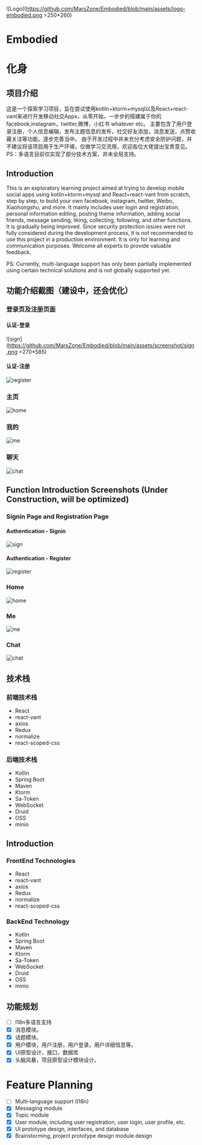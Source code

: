 ![Logo](https://github.com/MarsZone/Embodied/blob/main/assets/logo-embodied.png =250*260)

# Embodied
# 化身

## 项目介绍

这是一个探索学习项目，旨在尝试使用kotlin+ktorm+mysql以及React+react-vant来进行开发移动社交Apps，从零开始，一步步的搭建属于你的facebook,instagram，twitter,微博，小红书 whatever etc。
主要包含了用户登录注册，个人信息编辑，发布主题信息的发布，社交好友添加，消息发送，点赞收藏关注等功能。逐步完善当中。
由于开发过程中并未充分考虑安全防护问题，并不建议将该项目用于生产环境，仅做学习交流用，欢迎各位大佬提出宝贵意见。
PS：多语言目前仅实现了部分技术方案，并未全局支持。

## Introduction

This is an exploratory learning project aimed at trying to develop mobile social apps using kotlin+ktorm+mysql and React+react-vant from scratch, step by step, to build your own facebook, instagram, twitter, Weibo, Xiaohongshu, and more.
It mainly includes user login and registration, personal information editing, posting theme information, adding social friends, message sending, liking, collecting, following, and other functions. It is gradually being improved.
Since security protection issues were not fully considered during the development process, it is not recommended to use this project in a production environment. It is only for learning and communication purposes. Welcome all experts to provide valuable feedback.

PS: Currently, multi-language support has only been partially implemented using certain technical solutions and is not globally supported yet.

## 功能介绍截图（建设中，还会优化）

### 登录页及注册页面
#### 认证-登录
![sign](https://github.com/MarsZone/Embodied/blob/main/assets/screenshot/sign.png =270*585)
#### 认证-注册
![register](https://github.com/MarsZone/Embodied/blob/main/assets/screenshot/register.png)
### 主页
![home](https://github.com/MarsZone/Embodied/blob/main/assets/screenshot/home.png)
### 我的
![me](https://github.com/MarsZone/Embodied/blob/main/assets/screenshot/me.png)
### 聊天
![chat](https://github.com/MarsZone/Embodied/blob/main/assets/screenshot/chat.png)

## Function Introduction Screenshots (Under Construction, will be optimized)

### Signin Page and Registration Page
#### Authentication - Signin
![sign](https://github.com/MarsZone/Embodied/blob/main/assets/screenshot/sign.png)
#### Authentication - Register
![register](https://github.com/MarsZone/Embodied/blob/main/assets/screenshot/register.png)
### Home
![home](https://github.com/MarsZone/Embodied/blob/main/assets/screenshot/home.png)
### Me
![me](https://github.com/MarsZone/Embodied/blob/main/assets/screenshot/me.png)
### Chat
![chat](https://github.com/MarsZone/Embodied/blob/main/assets/screenshot/chat.png)

## 技术栈

### 前端技术栈
* React
* react-vant
* axios
* Redux
* normalize
* react-scoped-css

### 后端技术栈
* Kotlin
* Spring Boot
* Maven
* Ktorm
* Sa-Token
* WebSocket
* Druid
* OSS
* minio

## Introduction

### FrontEnd Technologies 
* React
* react-vant
* axios
* Redux
* normalize
* react-scoped-css

### BackEnd Technology
* Kotlin
* Spring Boot
* Maven
* Ktorm
* Sa-Token
* WebSocket
* Druid
* OSS
* minio

## 功能规划

- [ ] I18n多语言支持
- [x] 消息模块。
- [x] 话题模块。
- [x] 用户模块，用户注册，用户登录，用户详细信息等。
- [x] UI原型设计，接口，数据库
- [x] 头脑风暴，项目原型设计模块设计。

# Feature Planning
- [ ] Multi-language support (I18n)
- [x] Messaging module
- [x] Topic module
- [x] User module, including user registration, user login, user profile, etc.
- [x] UI prototype design, interfaces, and database
- [x] Brainstorming, project prototype design module design